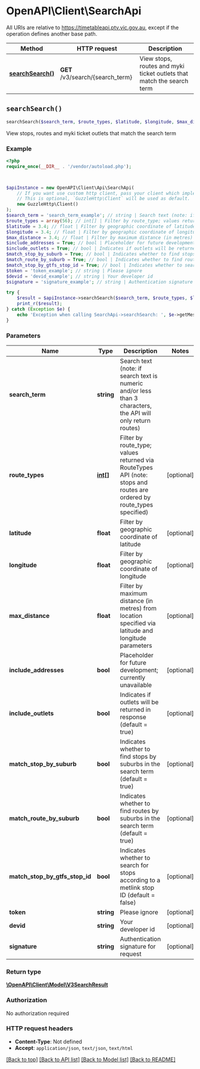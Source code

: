 # OpenAPI\Client\SearchApi

All URIs are relative to https://timetableapi.ptv.vic.gov.au, except if the operation defines another base path.

| Method | HTTP request | Description |
| ------------- | ------------- | ------------- |
| [**searchSearch()**](SearchApi.md#searchSearch) | **GET** /v3/search/{search_term} | View stops, routes and myki ticket outlets that match the search term |


## `searchSearch()`

```php
searchSearch($search_term, $route_types, $latitude, $longitude, $max_distance, $include_addresses, $include_outlets, $match_stop_by_suburb, $match_route_by_suburb, $match_stop_by_gtfs_stop_id, $token, $devid, $signature): \OpenAPI\Client\Model\V3SearchResult
```

View stops, routes and myki ticket outlets that match the search term

### Example

```php
<?php
require_once(__DIR__ . '/vendor/autoload.php');



$apiInstance = new OpenAPI\Client\Api\SearchApi(
    // If you want use custom http client, pass your client which implements `GuzzleHttp\ClientInterface`.
    // This is optional, `GuzzleHttp\Client` will be used as default.
    new GuzzleHttp\Client()
);
$search_term = 'search_term_example'; // string | Search text (note: if search text is numeric and/or less than 3 characters, the API will only return routes)
$route_types = array(56); // int[] | Filter by route_type; values returned via RouteTypes API (note: stops and routes are ordered by route_types specified)
$latitude = 3.4; // float | Filter by geographic coordinate of latitude
$longitude = 3.4; // float | Filter by geographic coordinate of longitude
$max_distance = 3.4; // float | Filter by maximum distance (in metres) from location specified via latitude and longitude parameters
$include_addresses = True; // bool | Placeholder for future development; currently unavailable
$include_outlets = True; // bool | Indicates if outlets will be returned in response (default = true)
$match_stop_by_suburb = True; // bool | Indicates whether to find stops by suburbs in the search term (default = true)
$match_route_by_suburb = True; // bool | Indicates whether to find routes by suburbs in the search term (default = true)
$match_stop_by_gtfs_stop_id = True; // bool | Indicates whether to search for stops according to a metlink stop ID (default = false)
$token = 'token_example'; // string | Please ignore
$devid = 'devid_example'; // string | Your developer id
$signature = 'signature_example'; // string | Authentication signature for request

try {
    $result = $apiInstance->searchSearch($search_term, $route_types, $latitude, $longitude, $max_distance, $include_addresses, $include_outlets, $match_stop_by_suburb, $match_route_by_suburb, $match_stop_by_gtfs_stop_id, $token, $devid, $signature);
    print_r($result);
} catch (Exception $e) {
    echo 'Exception when calling SearchApi->searchSearch: ', $e->getMessage(), PHP_EOL;
}
```

### Parameters

| Name | Type | Description  | Notes |
| ------------- | ------------- | ------------- | ------------- |
| **search_term** | **string**| Search text (note: if search text is numeric and/or less than 3 characters, the API will only return routes) | |
| **route_types** | [**int[]**](../Model/int.md)| Filter by route_type; values returned via RouteTypes API (note: stops and routes are ordered by route_types specified) | [optional] |
| **latitude** | **float**| Filter by geographic coordinate of latitude | [optional] |
| **longitude** | **float**| Filter by geographic coordinate of longitude | [optional] |
| **max_distance** | **float**| Filter by maximum distance (in metres) from location specified via latitude and longitude parameters | [optional] |
| **include_addresses** | **bool**| Placeholder for future development; currently unavailable | [optional] |
| **include_outlets** | **bool**| Indicates if outlets will be returned in response (default &#x3D; true) | [optional] |
| **match_stop_by_suburb** | **bool**| Indicates whether to find stops by suburbs in the search term (default &#x3D; true) | [optional] |
| **match_route_by_suburb** | **bool**| Indicates whether to find routes by suburbs in the search term (default &#x3D; true) | [optional] |
| **match_stop_by_gtfs_stop_id** | **bool**| Indicates whether to search for stops according to a metlink stop ID (default &#x3D; false) | [optional] |
| **token** | **string**| Please ignore | [optional] |
| **devid** | **string**| Your developer id | [optional] |
| **signature** | **string**| Authentication signature for request | [optional] |

### Return type

[**\OpenAPI\Client\Model\V3SearchResult**](../Model/V3SearchResult.md)

### Authorization

No authorization required

### HTTP request headers

- **Content-Type**: Not defined
- **Accept**: `application/json`, `text/json`, `text/html`

[[Back to top]](#) [[Back to API list]](../../README.md#endpoints)
[[Back to Model list]](../../README.md#models)
[[Back to README]](../../README.md)
